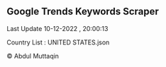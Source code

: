 

## Google Trends Keywords Scraper 
 
Last Update 10-12-2022 , 20:00:13

Country List :
UNITED STATES.json



© Abdul Muttaqin 
